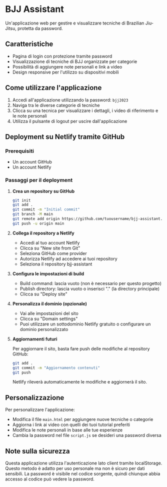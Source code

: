 # BJJ Assistant

Un'applicazione web per gestire e visualizzare tecniche di Brazilian Jiu-Jitsu, protetta da password.

## Caratteristiche

- Pagina di login con protezione tramite password
- Visualizzazione di tecniche di BJJ organizzate per categorie
- Possibilità di aggiungere note personali e link a video
- Design responsive per l'utilizzo su dispositivi mobili

## Come utilizzare l'applicazione

1. Accedi all'applicazione utilizzando la password: `bjj2023`
2. Naviga tra le diverse categorie di tecniche
3. Clicca su una tecnica per visualizzare i dettagli, i video di riferimento e le note personali
4. Utilizza il pulsante di logout per uscire dall'applicazione

## Deployment su Netlify tramite GitHub

### Prerequisiti

- Un account GitHub
- Un account Netlify

### Passaggi per il deployment

1. **Crea un repository su GitHub**

   ```bash
   git init
   git add .
   git commit -m "Initial commit"
   git branch -M main
   git remote add origin https://github.com/tuousername/bjj-assistant.git
   git push -u origin main
   ```

2. **Collega il repository a Netlify**

   - Accedi al tuo account Netlify
   - Clicca su "New site from Git"
   - Seleziona GitHub come provider
   - Autorizza Netlify ad accedere ai tuoi repository
   - Seleziona il repository bjj-assistant

3. **Configura le impostazioni di build**

   - Build command: lascia vuoto (non è necessario per questo progetto)
   - Publish directory: lascia vuoto o inserisci "." (la directory principale)
   - Clicca su "Deploy site"

4. **Personalizza il dominio (opzionale)**

   - Vai alle impostazioni del sito
   - Clicca su "Domain settings"
   - Puoi utilizzare un sottodominio Netlify gratuito o configurare un dominio personalizzato

5. **Aggiornamenti futuri**

   Per aggiornare il sito, basta fare push delle modifiche al repository GitHub:

   ```bash
   git add .
   git commit -m "Aggiornamento contenuti"
   git push
   ```

   Netlify rileverà automaticamente le modifiche e aggiornerà il sito.

## Personalizzazione

Per personalizzare l'applicazione:

- Modifica il file `main.html` per aggiungere nuove tecniche o categorie
- Aggiorna i link ai video con quelli dei tuoi tutorial preferiti
- Modifica le note personali in base alle tue esperienze
- Cambia la password nel file `script.js` se desideri una password diversa

## Note sulla sicurezza

Questa applicazione utilizza l'autenticazione lato client tramite localStorage. Questo metodo è adatto per uso personale ma non è sicuro per dati sensibili. La password è visibile nel codice sorgente, quindi chiunque abbia accesso al codice può vedere la password.